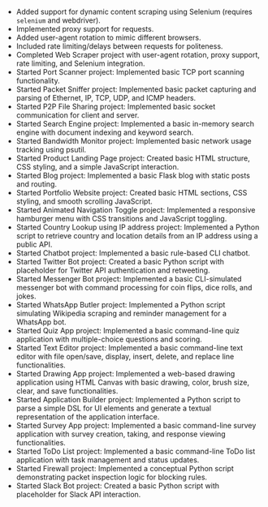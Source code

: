 - Added support for dynamic content scraping using Selenium (requires `selenium` and webdriver).
- Implemented proxy support for requests.
- Added user-agent rotation to mimic different browsers.
- Included rate limiting/delays between requests for politeness.
- Completed Web Scraper project with user-agent rotation, proxy support, rate limiting, and Selenium integration.
- Started Port Scanner project: Implemented basic TCP port scanning functionality.
- Started Packet Sniffer project: Implemented basic packet capturing and parsing of Ethernet, IP, TCP, UDP, and ICMP headers.
- Started P2P File Sharing project: Implemented basic socket communication for client and server.
- Started Search Engine project: Implemented a basic in-memory search engine with document indexing and keyword search.
- Started Bandwidth Monitor project: Implemented basic network usage tracking using psutil.
- Started Product Landing Page project: Created basic HTML structure, CSS styling, and a simple JavaScript interaction.
- Started Blog project: Implemented a basic Flask blog with static posts and routing.
- Started Portfolio Website project: Created basic HTML sections, CSS styling, and smooth scrolling JavaScript.
- Started Animated Navigation Toggle project: Implemented a responsive hamburger menu with CSS transitions and JavaScript toggling.
- Started Country Lookup using IP address project: Implemented a Python script to retrieve country and location details from an IP address using a public API.
- Started Chatbot project: Implemented a basic rule-based CLI chatbot.
- Started Twitter Bot project: Created a basic Python script with placeholder for Twitter API authentication and retweeting.
- Started Messenger Bot project: Implemented a basic CLI-simulated messenger bot with command processing for coin flips, dice rolls, and jokes.
- Started WhatsApp Butler project: Implemented a Python script simulating Wikipedia scraping and reminder management for a WhatsApp bot.
- Started Quiz App project: Implemented a basic command-line quiz application with multiple-choice questions and scoring.
- Started Text Editor project: Implemented a basic command-line text editor with file open/save, display, insert, delete, and replace line functionalities.
- Started Drawing App project: Implemented a web-based drawing application using HTML Canvas with basic drawing, color, brush size, clear, and save functionalities.
- Started Application Builder project: Implemented a Python script to parse a simple DSL for UI elements and generate a textual representation of the application interface.
- Started Survey App project: Implemented a basic command-line survey application with survey creation, taking, and response viewing functionalities.
- Started ToDo List project: Implemented a basic command-line ToDo list application with task management and status updates.
- Started Firewall project: Implemented a conceptual Python script demonstrating packet inspection logic for blocking rules.
- Started Slack Bot project: Created a basic Python script with placeholder for Slack API interaction.